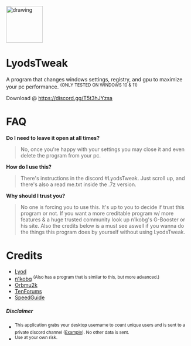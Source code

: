 
<img src="https://i.imgur.com/RCROL2I.png=150x150" alt="drawing" width="100"/>

# LyodsTweak

A program that changes windows settings, registry, and gpu to maximize your pc performance. <sup>(ONLY TESTED ON WINDOWS 10 & 11)</sup>

Download @ https://discord.gg/T5t3hJYzsa

# FAQ
**Do I need to leave it open at all times?**
> No, once you're happy with your settings you may close it and even delete the program from your pc.

**How do I use this?**
> There's instructions in the discord #LyodsTweak. Just scroll up, and there's also a read me.txt inside the .7z version.

**Why should I trust you?**
> No one is forcing you to use this. It's up to you to decide if trust this program or not. If you want a more creditable program w/ more features & a huge trusted community look up n1kobg's G-Booster or his site. Also the credits below is a must see aswell if you wanna do the things this program does by yourself without using LyodsTweak.


# Credits
- [Lyod ](https://discordapp.com/users/303610282008248320/)
- [n1kobg](http://n1kobg.blogspot.com/) <sup>(Also has a program that is similar to this, but more advanced.)</sup>
- [Orbmu2k](https://github.com/Orbmu2k)
- [TenForums](https://www.tenforums.com/)
- [SpeedGuide](https://www.speedguide.net/)

##### Disclaimer
- <sup>This application grabs your desktop username to count unique users and is sent to a private discord channel ([Example](https://i.imgur.com/vNtGUec.png)). No other data is sent.</sup>
- <sup>Use at your own risk.</sup>

